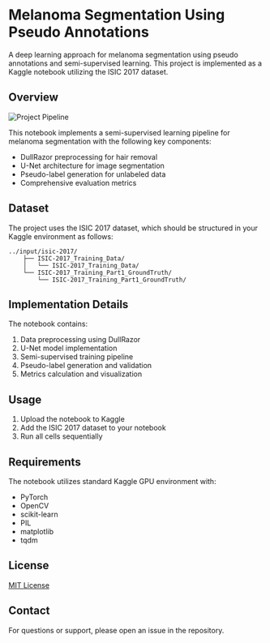 # Melanoma Segmentation Using Pseudo Annotations

A deep learning approach for melanoma segmentation using pseudo annotations and semi-supervised learning. This project is implemented as a Kaggle notebook utilizing the ISIC 2017 dataset.

## Overview

![Project Pipeline](docs/pipeline.png)

This notebook implements a semi-supervised learning pipeline for melanoma segmentation with the following key components:
- DullRazor preprocessing for hair removal
- U-Net architecture for image segmentation
- Pseudo-label generation for unlabeled data
- Comprehensive evaluation metrics

## Dataset

The project uses the ISIC 2017 dataset, which should be structured in your Kaggle environment as follows:

```
../input/isic-2017/
    ├── ISIC-2017_Training_Data/
    │   └── ISIC-2017_Training_Data/
    └── ISIC-2017_Training_Part1_GroundTruth/
        └── ISIC-2017_Training_Part1_GroundTruth/
```

## Implementation Details

The notebook contains:
1. Data preprocessing using DullRazor
2. U-Net model implementation
3. Semi-supervised training pipeline
4. Pseudo-label generation and validation
5. Metrics calculation and visualization

## Usage

1. Upload the notebook to Kaggle
2. Add the ISIC 2017 dataset to your notebook
3. Run all cells sequentially

## Requirements

The notebook utilizes standard Kaggle GPU environment with:
- PyTorch
- OpenCV
- scikit-learn
- PIL
- matplotlib
- tqdm

## License

[MIT License](LICENSE)


## Contact

For questions or support, please open an issue in the repository.
